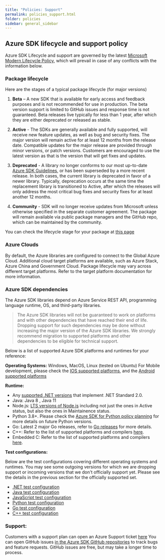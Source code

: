 ```yaml
---
title: "Policies: Support"
permalink: policies_support.html
folder: policies
sidebar: general_sidebar
---
```


## **Azure SDK lifecycle and support policy**

Azure SDK Lifecycle and support are governed by the latest [Microsoft Modern Lifecycle Policy](https://docs.microsoft.com/en-US/lifecycle/policies/modern), which will prevail in case of any conflicts with the information below.

### **Package lifecycle**

Here are the stages of a typical package lifecycle (for major versions)

1. **Beta** – A new SDK that is available for early access and feedback purposes and is not recommended for use in production.
   The beta version support is limited to GitHub issues and response time is not guaranteed. Beta releases live typically for less than 1 year, after which they are either deprecated or released as stable.

2. **Active** - The SDKs are generally available and fully supported, will receive new feature updates, as well as bug and security fixes.
   The major version will remain active for at least 12 months from the release date. Compatible updates for the major release are provided through minor versions, or patch versions.
   Customers are encouraged to use the latest version as that is the version that will get fixes and updates.

3. **Deprecated** - A library no longer conforms to our most up-to-date [Azure SDK Guidelines](https://azure.github.io/azure-sdk/general_introduction.html), or has been superseded by a more recent release. In both cases, the current library is deprecated in favor of a newer library. Typically, deprecation occurs at the same time the replacement library is transitioned to Active, after which the releases will only address the most critical bug fixes and security fixes for at least another 12 months.

4. **Community** - SDK will no longer receive updates from Microsoft unless otherwise specified in the separate customer agreement.
   The package will remain available via public package managers and the GitHub repo, which can be maintained by the community.

You can check the lifecycle stage for your package at [this page](https://azure.github.io/azure-sdk/releases/latest/index.html)

### **Azure Clouds**

By default, the Azure libraries are configured to connect to the Global Azure Cloud.
Additional cloud target platforms are available, such as Azure Stack, Azure China and Government Cloud.
Package lifecycle may vary across different target platforms. Refer to the target platform documentation for more information.

### **Azure SDK dependencies**

The Azure SDK libraries depend on Azure Service REST API, programming language runtime, OS, and third-party libraries.

> The Azure SDK libraries will not be guaranteed to work on platforms and with other dependencies that have reached their end of life. Dropping support for such dependencies may be done without increasing the major version of the Azure SDK libraries. We strongly recommend migration to supported platforms and other dependencies to be eligible for technical support.

Below is a list of supported Azure SDK platforms and runtimes for your reference:

**Operating Systems:** Windows, MacOS, Linux (tested on Ubuntu)
For Mobile development, please check the [IOS supported platforms](https://azure.github.io/azure-sdk/ios_design.html#ios-library-support), and the [Android supported platforms](https://azure.github.io/azure-sdk/android_design.html)

**Runtime:**

- Any [supported .NET versions](https://dotnet.microsoft.com/en-us/platform/support/policy/dotnet-core) that implement .NET Standard 2.0.
- Java: Java 8 , Java 11
- Node.js: [LTS versions of Node.js](https://nodejs.org/en/download) including not just the ones in Active status, but also the ones in Maintainence status.
- Python 3.8+. Please check the [Azure SDK for Python policy planning](https://github.com/Azure/azure-sdk-for-python/wiki/Azure-SDKs-Python-version-support-policy) for more details on future Python versions.
- Go: Latest 2 major Go releases, refer to [Go releases](https://golang.org/doc/devel/release.html) for more details.
- C++: Refer to the list of supported platforms and compilers [here](https://azure.github.io/azure-sdk/cpp_implementation.html#supported-platforms).
- Embedded C: Refer to the list of supported platforms and compilers [here](https://azure.github.io/azure-sdk/clang_design.html#supported-platforms).


**Test configurations:**

Below are the test configurations covering different operating systems and runtimes. You may see some outgoing versions for which we are dropping support or incoming versions that we don't officially support yet. Please see the details in the previous section for the officially supported set.

- [.NET test configuration](https://github.com/Azure/azure-sdk-for-net/blob/main/eng/pipelines/templates/stages/platform-matrix.json)
- [Java test configuration](https://github.com/Azure/azure-sdk-for-java/blob/main/eng/pipelines/templates/stages/platform-matrix.json)
- [JavaScript test configuration](https://github.com/Azure/azure-sdk-for-js/blob/main/eng/pipelines/templates/stages/platform-matrix.json)
- [Python test configuration](https://github.com/Azure/azure-sdk-for-python/blob/main/eng/pipelines/templates/stages/platform-matrix.json)
- [Go test configuration](https://github.com/Azure/azure-sdk-for-go/blob/main/eng/pipelines/templates/stages/platform-matrix.json)
- [C++ test configuration](https://github.com/Azure/azure-sdk-for-cpp/blob/main/eng/pipelines/templates/stages/platform-matrix.json)

### **Support**:

Customers with a support plan can open an Azure Support ticket [here](https://azure.microsoft.com/en-us/support/create-ticket/)
You can open GitHub issues [in the Azure SDK GitHub repositories](https://github.com/Azure/azure-sdk/blob/main/README.md) to track bugs and feature requests. GitHub issues are free, but may take a longer time to process.
